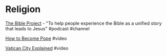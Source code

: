 # Religion

[The Bible Project](https://thebibleproject.com/) - "To help people experience the Bible as a unified story that leads to Jesus" \#podcast \#channel

[How to Become Pope](https://www.youtube.com/watch?v=kF8I_r9XT7A&list=PLIilwIraDV2LO0itulEQl76KwCRhCdN8H&index=2) \#video

[Vatican City Explained](https://www.youtube.com/watch?v=OPHRIjI3hXs&list=PLIilwIraDV2LO0itulEQl76KwCRhCdN8H&index=2) \#video

